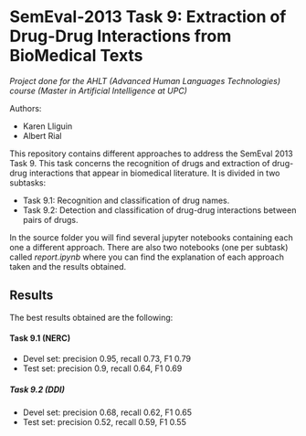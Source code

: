 # SemEval-2013 Task 9: Extraction of Drug-Drug Interactions from BioMedical Texts
*Project done for the AHLT (Advanced Human Languages Technologies) course (Master in Artificial Intelligence at UPC)*

Authors:
- Karen Lliguin
- Albert Rial
    
This repository contains different approaches to address the SemEval 2013 Task 9. This task concerns the recognition of drugs and extraction of drug-drug interactions that appear in biomedical literature. It is divided in two subtasks:
- Task 9.1: Recognition and classification of drug names.
- Task 9.2: Detection and classification of drug-drug interactions between pairs of drugs.

In the source folder you will find several jupyter notebooks containing each one a different approach. There are also two notebooks (one per subtask) called *report.ipynb* where you can find the explanation of each approach taken and the results obtained.

## Results
The best results obtained are the following:
#### Task 9.1 (NERC)
- Devel set: precision 0.95, recall 0.73, F1 0.79
- Test set: precision 0.9, recall 0.64, F1 0.69
##### Task 9.2 (DDI)
- Devel set: precision 0.68, recall 0.62, F1 0.65
- Test set: precision 0.52, recall 0.59, F1 0.55



